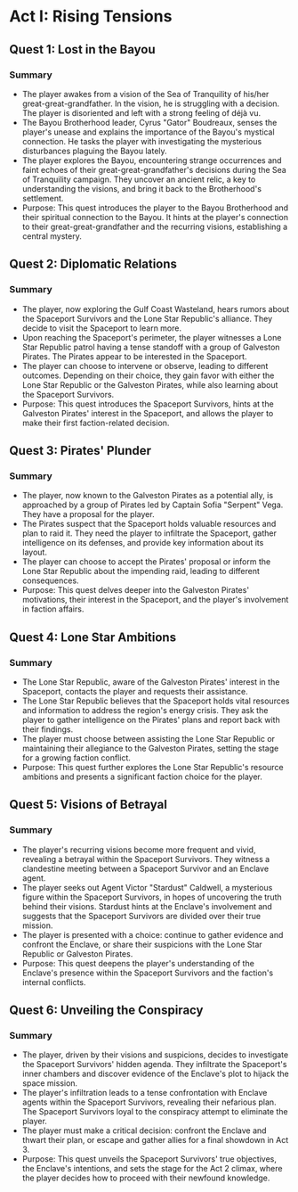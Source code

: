 # Act I: Rising Tensions

## Quest 1: Lost in the Bayou
### Summary

- The player awakes from a vision of the Sea of Tranquility of his/her great-great-grandfather. In the vision, he is struggling with a decision. The player is disoriented and left with a strong feeling of déjà vu.
- The Bayou Brotherhood leader, Cyrus "Gator" Boudreaux, senses the player's unease and explains the importance of the Bayou's mystical connection. He tasks the player with investigating the mysterious disturbances plaguing the Bayou lately.
- The player explores the Bayou, encountering strange occurrences and faint echoes of their great-great-grandfather's decisions during the Sea of Tranquility campaign. They uncover an ancient relic, a key to understanding the visions, and bring it back to the Brotherhood's settlement.
- Purpose: This quest introduces the player to the Bayou Brotherhood and their spiritual connection to the Bayou. It hints at the player's connection to their great-great-grandfather and the recurring visions, establishing a central mystery.

## Quest 2: Diplomatic Relations
### Summary

- The player, now exploring the Gulf Coast Wasteland, hears rumors about the Spaceport Survivors and the Lone Star Republic's alliance. They decide to visit the Spaceport to learn more.
- Upon reaching the Spaceport's perimeter, the player witnesses a Lone Star Republic patrol having a tense standoff with a group of Galveston Pirates. The Pirates appear to be interested in the Spaceport.
- The player can choose to intervene or observe, leading to different outcomes. Depending on their choice, they gain favor with either the Lone Star Republic or the Galveston Pirates, while also learning about the Spaceport Survivors.
- Purpose: This quest introduces the Spaceport Survivors, hints at the Galveston Pirates' interest in the Spaceport, and allows the player to make their first faction-related decision.

## Quest 3: Pirates' Plunder
### Summary

- The player, now known to the Galveston Pirates as a potential ally, is approached by a group of Pirates led by Captain Sofia "Serpent" Vega. They have a proposal for the player.
- The Pirates suspect that the Spaceport holds valuable resources and plan to raid it. They need the player to infiltrate the Spaceport, gather intelligence on its defenses, and provide key information about its layout.
- The player can choose to accept the Pirates' proposal or inform the Lone Star Republic about the impending raid, leading to different consequences.
- Purpose: This quest delves deeper into the Galveston Pirates' motivations, their interest in the Spaceport, and the player's involvement in faction affairs.

## Quest 4: Lone Star Ambitions
### Summary

- The Lone Star Republic, aware of the Galveston Pirates' interest in the Spaceport, contacts the player and requests their assistance.
- The Lone Star Republic believes that the Spaceport holds vital resources and information to address the region's energy crisis. They ask the player to gather intelligence on the Pirates' plans and report back with their findings.
- The player must choose between assisting the Lone Star Republic or maintaining their allegiance to the Galveston Pirates, setting the stage for a growing faction conflict.
- Purpose: This quest further explores the Lone Star Republic's resource ambitions and presents a significant faction choice for the player.

## Quest 5: Visions of Betrayal
### Summary

- The player's recurring visions become more frequent and vivid, revealing a betrayal within the Spaceport Survivors. They witness a clandestine meeting between a Spaceport Survivor and an Enclave agent.
- The player seeks out Agent Victor "Stardust" Caldwell, a mysterious figure within the Spaceport Survivors, in hopes of uncovering the truth behind their visions. Stardust hints at the Enclave's involvement and suggests that the Spaceport Survivors are divided over their true mission.
- The player is presented with a choice: continue to gather evidence and confront the Enclave, or share their suspicions with the Lone Star Republic or Galveston Pirates.
- Purpose: This quest deepens the player's understanding of the Enclave's presence within the Spaceport Survivors and the faction's internal conflicts.

## Quest 6: Unveiling the Conspiracy
### Summary

- The player, driven by their visions and suspicions, decides to investigate the Spaceport Survivors' hidden agenda. They infiltrate the Spaceport's inner chambers and discover evidence of the Enclave's plot to hijack the space mission.
- The player's infiltration leads to a tense confrontation with Enclave agents within the Spaceport Survivors, revealing their nefarious plan. The Spaceport Survivors loyal to the conspiracy attempt to eliminate the player.
- The player must make a critical decision: confront the Enclave and thwart their plan, or escape and gather allies for a final showdown in Act 3.
- Purpose: This quest unveils the Spaceport Survivors' true objectives, the Enclave's intentions, and sets the stage for the Act 2 climax, where the player decides how to proceed with their newfound knowledge.